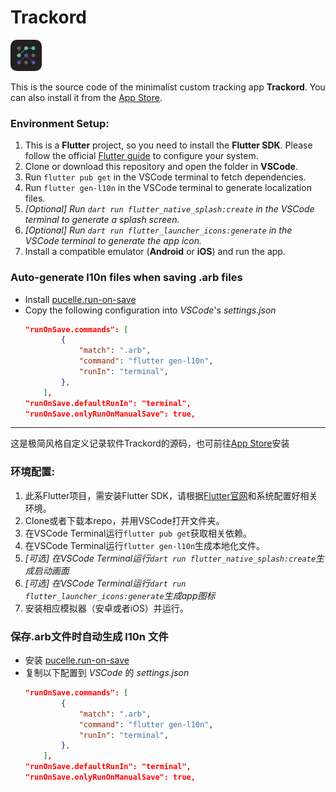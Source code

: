# Trackord

<img src="./assets/icon/icon.png" style="border-radius: 10px;" width="50" height="50" />

This is the source code of the minimalist custom tracking app **Trackord**. You can also install it from the [App Store](https://apps.apple.com/us/app/trackord/id6743145159).

### Environment Setup:

1. This is a **Flutter** project, so you need to install the **Flutter SDK**. Please follow the official [Flutter guide](https://docs.flutter.dev/get-started/install/windows/mobile) to configure your system.
2. Clone or download this repository and open the folder in **VSCode**.
3. Run ```flutter pub get``` in the VSCode terminal to fetch dependencies.
4. Run ```flutter gen-l10n``` in the VSCode terminal to generate localization files.
5. *[Optional] Run ```dart run flutter_native_splash:create``` in the VSCode terminal to generate a splash screen.*
6. *[Optional] Run ```dart run flutter_launcher_icons:generate``` in the VSCode terminal to generate the app icon.*
7. Install a compatible emulator (**Android** or **iOS**) and run the app.

### Auto-generate l10n files when saving .arb files
- Install [pucelle.run-on-save](https://marketplace.cursorapi.com/items?itemName=pucelle.run-on-save)
- Copy the following configuration into *VSCode*'s *settings.json*
    ```json
    "runOnSave.commands": [
            {
                "match": ".arb",
                "command": "flutter gen-l10n",
                "runIn": "terminal",
            },
        ],
    "runOnSave.defaultRunIn": "terminal",
    "runOnSave.onlyRunOnManualSave": true,
    ```

---------------------------

这是极简风格自定义记录软件Trackord的源码，也可前往[App Store](https://apps.apple.com/us/app/trackord/id6743145159)安装

### 环境配置:

1. 此系Flutter项目，需安装Flutter SDK，请根据[Flutter官网](https://docs.flutter.dev/get-started/install/windows/mobile)和系统配置好相关环境。
2. Clone或者下载本repo，并用VSCode打开文件夹。
3. 在VSCode Terminal运行```flutter pub get```获取相关依赖。
4. 在VSCode Terminal运行```flutter gen-l10n```生成本地化文件。
5. *[可选] 在VSCode Terminal运行```dart run flutter_native_splash:create```生成启动画面*
6. *[可选] 在VSCode Terminal运行```dart run flutter_launcher_icons:generate```生成app图标*
5. 安装相应模拟器（安卓或者iOS）并运行。

### 保存.arb文件时自动生成 l10n 文件
- 安装 [pucelle.run-on-save](https://marketplace.cursorapi.com/items?itemName=pucelle.run-on-save)
- 复制以下配置到 *VSCode* 的 *settings.json*
    ```json
    "runOnSave.commands": [
            {
                "match": ".arb",
                "command": "flutter gen-l10n",
                "runIn": "terminal",
            },
        ],
    "runOnSave.defaultRunIn": "terminal",
    "runOnSave.onlyRunOnManualSave": true,
    ```
